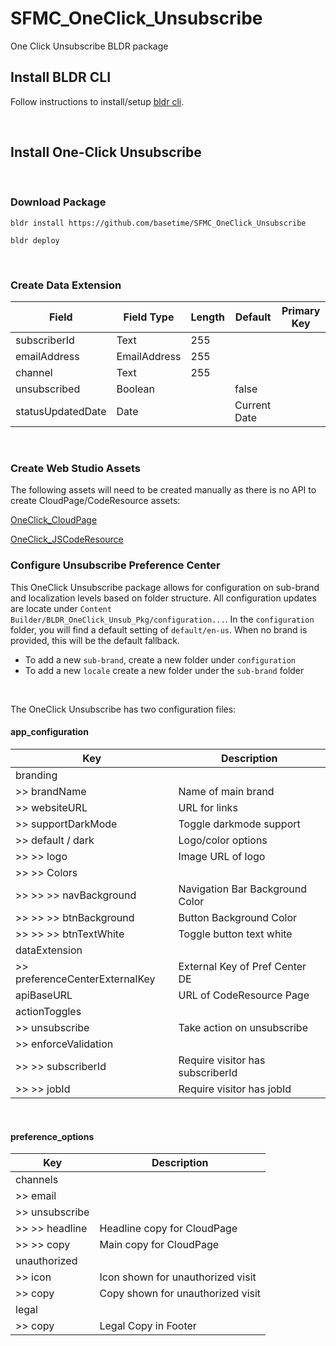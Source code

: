 # SFMC_OneClick_Unsubscribe
One Click Unsubscribe BLDR package

## Install BLDR CLI
Follow instructions to install/setup [bldr cli](https://www.npmjs.com/package/@basetime/bldr-sfmc).

<br />

## Install One-Click Unsubscribe

<br />

### Download Package
`bldr install https://github.com/basetime/SFMC_OneClick_Unsubscribe`

`bldr deploy`

<br />

### Create Data Extension
| Field             | Field Type   | Length | Default      | Primary Key |
| ----------------- | ------------ | ------ | ------------ |------------ |
| subscriberId      | Text         | 255    |              |
| emailAddress      | EmailAddress | 255    |              |
| channel           | Text         | 255    |              |
| unsubscribed      | Boolean      |        | false        |
| statusUpdatedDate | Date         |        | Current Date |

<br />

### Create Web Studio Assets
The following assets will need to be created manually as there is no API to create CloudPage/CodeResource assets:

[OneClick_CloudPage](https://github.com/basetime/SFMC_OneClick_Unsubscribe/blob/main/Content%20Builder/OneClick_CloudPage.html)

[OneClick_JSCodeResource](https://github.com/basetime/SFMC_OneClick_Unsubscribe/blob/main/Content%20Builder/OneClick_JSCodeResource.html)
<br />
### Configure Unsubscribe Preference Center
This OneClick Unsubscribe package allows for configuration on sub-brand and localization levels based on folder structure. All configuration updates are locate under `Content Builder/BLDR_OneClick_Unsub_Pkg/configuration...`. In the `configuration` folder, you will find a default setting of `default/en-us`. When no brand is provided, this will be the default fallback. 

- To add a new `sub-brand`, create a new folder under `configuration`
- To add a new `locale` create a new folder under the `sub-brand` folder

<br />

The OneClick Unsubscribe has two configuration files:

#### app_configuration
| Key                            | Description                      |
| ------------------------------ | -------------------------------- |
| branding                       |                                  |
| >> brandName                   | Name of main brand               |
| >> websiteURL                  | URL for links                    |
| >> supportDarkMode             | Toggle darkmode support          |
| >> default / dark              | Logo/color options               |
| >> >> logo                     | Image URL of logo                |
| >> >> Colors                   |                                  |
| >> >> >> navBackground         | Navigation Bar Background Color  |
| >> >> >> btnBackground         | Button Background Color          |
| >> >> >> btnTextWhite          | Toggle button text white         |
| dataExtension                  |                                  |
| >> preferenceCenterExternalKey | External Key of Pref Center DE   |
| apiBaseURL                     | URL of CodeResource Page         |
| actionToggles                  |                                  |
| >> unsubscribe                 | Take action on unsubscribe       |
| >> enforceValidation           |                                  |
| >> >> subscriberId             | Require visitor has subscriberId |
| >> >> jobId                    | Require visitor has jobId        |

<br />

#### preference_options
| Key            | Description                       |
| -------------- | --------------------------------- |
| channels       |                                   |
| >> email       |                                   |
| >> unsubscribe |                                   |
| >> >> headline | Headline copy for CloudPage       |
| >> >> copy     | Main copy for CloudPage           |
| unauthorized   |                                   |
| >> icon        | Icon shown for unauthorized visit |
| >> copy        | Copy shown for unauthorized visit |
| legal          |                                   |
| >> copy        | Legal Copy in Footer              |

